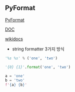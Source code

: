 ## PyFormat

[PyFormat](https://pyformat.info/)

[DOC](https://docs.python.org/ko/3/tutorial/inputoutput.html)

[wikidocs](https://wikidocs.net/13)

- string formatter 3가지 방식

```python
'%s %s' % ('one', 'two')
```

```python
'{0} {1}'.format('one', 'two')
```

```python
a = 'one'
b = 'two'
f'{a} {b}'
```

